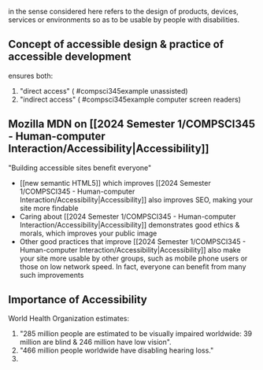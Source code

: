 in the sense considered here refers to the design of products, devices, services or environments so as to be usable by people with disabilities. 
## Concept of accessible design & practice of accessible development 
ensures both:
1. "direct access" ( #compsci345example unassisted)
2. "indirect access" ( #compsci345example computer screen readers)
## Mozilla MDN on [[2024 Semester 1/COMPSCI345 - Human-computer Interaction/Accessibility|Accessibility]]
"Building accessible sites benefit everyone"
- [[new semantic HTML5]] which improves [[2024 Semester 1/COMPSCI345 - Human-computer Interaction/Accessibility|Accessibility]] also improves SEO, making your site more findable
- Caring about [[2024 Semester 1/COMPSCI345 - Human-computer Interaction/Accessibility|Accessibility]] demonstrates good ethics & morals, which improves your public image
- Other good practices that improve [[2024 Semester 1/COMPSCI345 - Human-computer Interaction/Accessibility|Accessibility]] also make your site more usable by other groups, such as mobile phone users or those on low network speed. In fact, everyone can benefit from many such improvements
## Importance of Accessibility
World Health Organization estimates:
1. "285 million people are estimated to be visually impaired worldwide: 39 million are blind & 246 million have low vision".
2. "466 million people worldwide have disabling hearing loss."
3. 